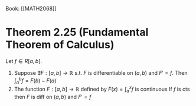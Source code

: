 Book: [[MATH2068]]
# Theorem 2.25 (Fundamental Theorem of Calculus)
Let $f\in R[a,b]$.
1. Suppose $\exists F:[a,b]\to \mathbb{R}$ s.t. $F$ is differentiable on $(a,b)$ and $F'=f$.
Then $\int_{a}^{b}f=F(b)-F(a)$
2. The function $F:[a,b]\to \mathbb{R}$ defined by $F(x)=\int_{a}^{x}f$ is continuous
If $f$ is cts then $F$ is diff on $(a,b)$ and $F'=f$